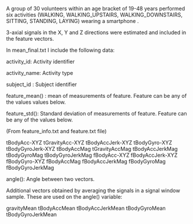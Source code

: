 A group of 30 volunteers within an age bracket of 19-48 years performed six activities (WALKING, WALKING_UPSTAIRS, WALKING_DOWNSTAIRS, SITTING, STANDING, LAYING) wearing a smartphone . 

3-axial signals in the X, Y and Z directions were estimated and included in the feature vectors.




In mean_final.txt I include the following data:

activity_id: Activity identifier

activity_name: 	Activity type

subject_id : Subject identifier

feature_mean() : mean of measurements of feature. Feature can be any of the values values below.
        	
feature_std(): Standard deviation of measurements of feature. Feature can be any of the  values below.

(From feature_info.txt and feature.txt file)

tBodyAcc-XYZ
tGravityAcc-XYZ
tBodyAccJerk-XYZ
tBodyGyro-XYZ
tBodyGyroJerk-XYZ
tBodyAccMag
tGravityAccMag
tBodyAccJerkMag
tBodyGyroMag
tBodyGyroJerkMag
fBodyAcc-XYZ
fBodyAccJerk-XYZ
fBodyGyro-XYZ
fBodyAccMag
fBodyAccJerkMag
fBodyGyroMag
fBodyGyroJerkMag

angle(): Angle between two vectors.

Additional vectors obtained by averaging the signals in a signal window sample. These are used on the angle() variable:

gravityMean
tBodyAccMean
tBodyAccJerkMean
tBodyGyroMean
tBodyGyroJerkMean